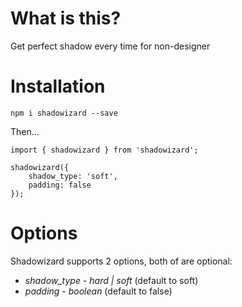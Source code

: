 # What is this?

Get perfect shadow every time for non-designer

# Installation

`npm i shadowizard --save`

Then...
```
import { shadowizard } from 'shadowizard';

shadowizard({
	shadow_type: 'soft',
	padding: false
});
```

# Options

Shadowizard supports 2 options, both of are optional:
* *shadow_type* - _hard | soft_ (default to soft)
* *padding* - _boolean_ (default to false)